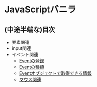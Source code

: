 # JavaScriptバニラ

## (中途半端な)目次

- 要素関連
- input関連
- イベント関連
    - [Eventの登録](020.event.md#eventの登録)
    - [Eventの種類](020.event.md#event種類)
    - [Eventオブジェクトで取得できる情報](020.event.md#eventオブジェクトで取得できる情報)
    - [マウス関連](020.event.md#マウス関連)